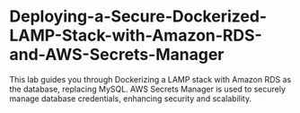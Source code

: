 # Deploying-a-Secure-Dockerized-LAMP-Stack-with-Amazon-RDS-and-AWS-Secrets-Manager
This lab guides you through Dockerizing a LAMP stack with Amazon RDS as the database, replacing MySQL. AWS Secrets Manager is used to securely manage database credentials, enhancing security and scalability.
